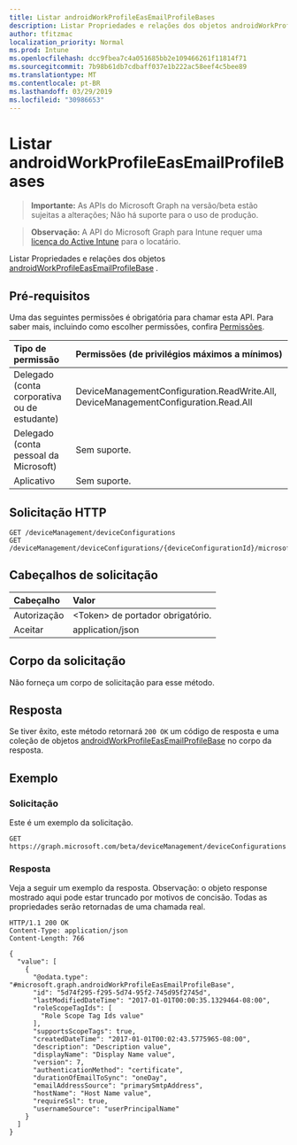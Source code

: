 ```yaml
---
title: Listar androidWorkProfileEasEmailProfileBases
description: Listar Propriedades e relações dos objetos androidWorkProfileEasEmailProfileBase.
author: tfitzmac
localization_priority: Normal
ms.prod: Intune
ms.openlocfilehash: dcc9fbea7c4a051685bb2e109466261f11814f71
ms.sourcegitcommit: 7b98b61db7cdbaff037e1b222ac58eef4c5bee89
ms.translationtype: MT
ms.contentlocale: pt-BR
ms.lasthandoff: 03/29/2019
ms.locfileid: "30986653"
---
```

# <a name="list-androidworkprofileeasemailprofilebases"></a>Listar androidWorkProfileEasEmailProfileBases

> **Importante:** As APIs do Microsoft Graph na versão/beta estão sujeitas a alterações; Não há suporte para o uso de produção.

> **Observação:** A API do Microsoft Graph para Intune requer uma [licença do Active Intune](https://go.microsoft.com/fwlink/?linkid=839381) para o locatário.

Listar Propriedades e relações dos objetos [androidWorkProfileEasEmailProfileBase](../resources/intune-deviceconfig-androidworkprofileeasemailprofilebase.md) .

## <a name="prerequisites"></a>Pré-requisitos
Uma das seguintes permissões é obrigatória para chamar esta API. Para saber mais, incluindo como escolher permissões, confira [Permissões](/graph/permissions-reference).

|Tipo de permissão|Permissões (de privilégios máximos a mínimos)|
|:---|:---|
|Delegado (conta corporativa ou de estudante)|DeviceManagementConfiguration.ReadWrite.All, DeviceManagementConfiguration.Read.All|
|Delegado (conta pessoal da Microsoft)|Sem suporte.|
|Aplicativo|Sem suporte.|

## <a name="http-request"></a>Solicitação HTTP
<!-- {
  "blockType": "ignored"
}
-->
``` http
GET /deviceManagement/deviceConfigurations
GET /deviceManagement/deviceConfigurations/{deviceConfigurationId}/microsoft.graph.windowsDomainJoinConfiguration/networkAccessConfigurations
```

## <a name="request-headers"></a>Cabeçalhos de solicitação
|Cabeçalho|Valor|
|:---|:---|
|Autorização|&lt;Token&gt; de portador obrigatório.|
|Aceitar|application/json|

## <a name="request-body"></a>Corpo da solicitação
Não forneça um corpo de solicitação para esse método.

## <a name="response"></a>Resposta
Se tiver êxito, este método retornará `200 OK` um código de resposta e uma coleção de objetos [androidWorkProfileEasEmailProfileBase](../resources/intune-deviceconfig-androidworkprofileeasemailprofilebase.md) no corpo da resposta.

## <a name="example"></a>Exemplo

### <a name="request"></a>Solicitação
Este é um exemplo da solicitação.
``` http
GET https://graph.microsoft.com/beta/deviceManagement/deviceConfigurations
```

### <a name="response"></a>Resposta
Veja a seguir um exemplo da resposta. Observação: o objeto response mostrado aqui pode estar truncado por motivos de concisão. Todas as propriedades serão retornadas de uma chamada real.
``` http
HTTP/1.1 200 OK
Content-Type: application/json
Content-Length: 766

{
  "value": [
    {
      "@odata.type": "#microsoft.graph.androidWorkProfileEasEmailProfileBase",
      "id": "5d74f295-f295-5d74-95f2-745d95f2745d",
      "lastModifiedDateTime": "2017-01-01T00:00:35.1329464-08:00",
      "roleScopeTagIds": [
        "Role Scope Tag Ids value"
      ],
      "supportsScopeTags": true,
      "createdDateTime": "2017-01-01T00:02:43.5775965-08:00",
      "description": "Description value",
      "displayName": "Display Name value",
      "version": 7,
      "authenticationMethod": "certificate",
      "durationOfEmailToSync": "oneDay",
      "emailAddressSource": "primarySmtpAddress",
      "hostName": "Host Name value",
      "requireSsl": true,
      "usernameSource": "userPrincipalName"
    }
  ]
}
```




